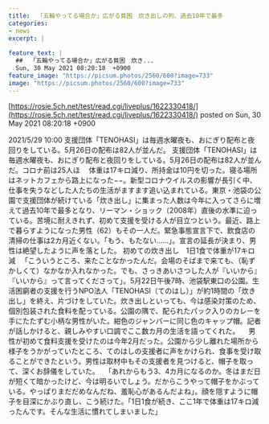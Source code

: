 ```yaml
---
title:  「五輪やってる場合か」広がる貧困　炊き出しの列、過去10年で最多 
categories:
- news
excerpt: |
  
feature_text: |
  ##  「五輪やってる場合か」広がる貧困　炊き...
  Sun, 30 May 2021 08:20:18  +0900
feature_image: "https://picsum.photos/2560/600?image=733"
image: "https://picsum.photos/2560/600?image=733"
---
```


[https://rosie.5ch.net/test/read.cgi/liveplus/1622330418/](https://rosie.5ch.net/test/read.cgi/liveplus/1622330418/)
posted on Sun, 30 May 2021 08:20:18  +0900

<!--more-->

2021/5/29 10:00 支援団体「TENOHASI」は毎週水曜夜も、おにぎり配布と夜回りをしている。5月26日の配布は82人が並んだ。 支援団体「TENOHASI」は毎週水曜夜も、おにぎり配布と夜回りをしている。5月26日の配布は82人が並んだ。コロナ前は25人ほ 　体重は17キロ減り、所持金は10円を切った。寝る場所はネットカフェから路上になった−−。新型コロナウイルスの影響が長引く中、仕事を失うなどした人たちの生活がますます追い込まれている。東京・池袋の公園で支援団体が続けている「炊き出し」に集まった人数は今年に入ってさらに増えて過去10年で最多となり、リーマン・ショック（2008年）直後の水準に迫っている。苦境に耐えきれず、初めて支援を受ける人が目立つという。最近、路上で暮らすようになった男性（62）もその一人だ。緊急事態宣言下で、飲食店の清掃の仕事は2カ月近くない。「もう、もたない……」。宣言の延長が決まり、男性は絶望したように声を落とした。 初めての炊き出し　1日1食で体重が17キロ減 　「こういうところ、来たことなかったんだ。会場のそばまで来ても、（恥ずかしくて）なかなか入れなかった。でも、さっきあいさつした人が『いいから』『いいから』って言ってくださって」。5月22日午後7時、池袋駅東口の公園。生活困窮者の支援を行うNPO法人「TENOHASI（てのはし）」が約1時間の「炊き出し」を終え、片づけをしていた。炊き出しといっても、今は感染対策のため、個別包装された食料を配っている。公園の隅で、配られたパック入りのカレーを手にたたずむ小柄な男性がいた。紺色のジャンパーに同じ色のキャップ帽。記者が話しかけると、親しみやすい口調でここ数カ月の生活を語ってくれた。 　男性が初めて食料支援を受けたのは今年2月だった。公園から少し離れた場所から様子をうかがっていたところ、てのはしの支援者に声をかけられ、食事を受け取ることができたという。男性は取材中もその支援者を見つけると、帽子を取って、深くお辞儀をしていた。 　「あれからもう3、4カ月になるのか。冬はまだ日が短くて暗かったけど、今は明るいでしょう。だからこうやって帽子をかぶっている。やっぱりまだだめなんだね、羞恥心があるんだよね」。顔を隠すように帽子を目深にかぶり直し、こう続けた。「1日1食が続き、ここ1年で体重は17キロ減ったんです。そんな生活に慣れてしまいました」
